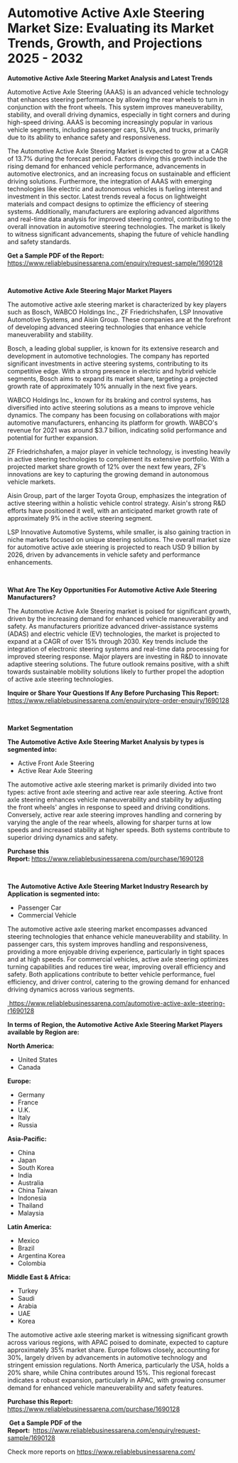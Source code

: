 <p><h1>Automotive Active Axle Steering Market Size: Evaluating its Market Trends, Growth, and Projections 2025 - 2032</h1></p><p><strong>Automotive Active Axle Steering Market Analysis and Latest Trends</strong></p>
<p><p>Automotive Active Axle Steering (AAAS) is an advanced vehicle technology that enhances steering performance by allowing the rear wheels to turn in conjunction with the front wheels. This system improves maneuverability, stability, and overall driving dynamics, especially in tight corners and during high-speed driving. AAAS is becoming increasingly popular in various vehicle segments, including passenger cars, SUVs, and trucks, primarily due to its ability to enhance safety and responsiveness.</p><p>The Automotive Active Axle Steering Market is expected to grow at a CAGR of 13.7% during the forecast period. Factors driving this growth include the rising demand for enhanced vehicle performance, advancements in automotive electronics, and an increasing focus on sustainable and efficient driving solutions. Furthermore, the integration of AAAS with emerging technologies like electric and autonomous vehicles is fueling interest and investment in this sector. Latest trends reveal a focus on lightweight materials and compact designs to optimize the efficiency of steering systems. Additionally, manufacturers are exploring advanced algorithms and real-time data analysis for improved steering control, contributing to the overall innovation in automotive steering technologies. The market is likely to witness significant advancements, shaping the future of vehicle handling and safety standards.</p></p>
<p><strong>Get a Sample PDF of the Report:&nbsp;</strong> <a href="https://www.reliablebusinessarena.com/enquiry/request-sample/1690128?utm_campaign=2182&utm_medium=2&utm_source=Github&utm_content=ia&utm_term=26032025&utm_id=automotive-active-axle-steering">https://www.reliablebusinessarena.com/enquiry/request-sample/1690128</a></p>
<p>&nbsp;</p>
<p><strong>Automotive Active Axle Steering Major Market Players</strong></p>
<p><p>The automotive active axle steering market is characterized by key players such as Bosch, WABCO Holdings Inc., ZF Friedrichshafen, LSP Innovative Automotive Systems, and Aisin Group. These companies are at the forefront of developing advanced steering technologies that enhance vehicle maneuverability and stability.</p><p>Bosch, a leading global supplier, is known for its extensive research and development in automotive technologies. The company has reported significant investments in active steering systems, contributing to its competitive edge. With a strong presence in electric and hybrid vehicle segments, Bosch aims to expand its market share, targeting a projected growth rate of approximately 10% annually in the next five years.</p><p>WABCO Holdings Inc., known for its braking and control systems, has diversified into active steering solutions as a means to improve vehicle dynamics. The company has been focusing on collaborations with major automotive manufacturers, enhancing its platform for growth. WABCO's revenue for 2021 was around $3.7 billion, indicating solid performance and potential for further expansion.</p><p>ZF Friedrichshafen, a major player in vehicle technology, is investing heavily in active steering technologies to complement its extensive portfolio. With a projected market share growth of 12% over the next few years, ZF’s innovations are key to capturing the growing demand in autonomous vehicle markets.</p><p>Aisin Group, part of the larger Toyota Group, emphasizes the integration of active steering within a holistic vehicle control strategy. Aisin's strong R&D efforts have positioned it well, with an anticipated market growth rate of approximately 9% in the active steering segment.</p><p>LSP Innovative Automotive Systems, while smaller, is also gaining traction in niche markets focused on unique steering solutions. The overall market size for automotive active axle steering is projected to reach USD 9 billion by 2026, driven by advancements in vehicle safety and performance enhancements.</p></p>
<p>&nbsp;</p>
<p><strong>What Are The Key Opportunities For Automotive Active Axle Steering Manufacturers?</strong></p>
<p><p>The Automotive Active Axle Steering market is poised for significant growth, driven by the increasing demand for enhanced vehicle maneuverability and safety. As manufacturers prioritize advanced driver-assistance systems (ADAS) and electric vehicle (EV) technologies, the market is projected to expand at a CAGR of over 15% through 2030. Key trends include the integration of electronic steering systems and real-time data processing for improved steering response. Major players are investing in R&D to innovate adaptive steering solutions. The future outlook remains positive, with a shift towards sustainable mobility solutions likely to further propel the adoption of active axle steering technologies.</p></p>
<p><strong>Inquire or Share Your Questions If Any Before Purchasing This Report:</strong> <a href="https://www.reliablebusinessarena.com/enquiry/pre-order-enquiry/1690128?utm_campaign=2182&utm_medium=2&utm_source=Github&utm_content=ia&utm_term=26032025&utm_id=automotive-active-axle-steering">https://www.reliablebusinessarena.com/enquiry/pre-order-enquiry/1690128</a></p>
<p>&nbsp;</p>
<p><strong>Market Segmentation</strong></p>
<p><strong>The Automotive Active Axle Steering Market Analysis by types is segmented into:</strong></p>
<p><ul><li>Active Front Axle Steering</li><li>Active Rear Axle Steering</li></ul></p>
<p><p>The automotive active axle steering market is primarily divided into two types: active front axle steering and active rear axle steering. Active front axle steering enhances vehicle maneuverability and stability by adjusting the front wheels' angles in response to speed and driving conditions. Conversely, active rear axle steering improves handling and cornering by varying the angle of the rear wheels, allowing for sharper turns at low speeds and increased stability at higher speeds. Both systems contribute to superior driving dynamics and safety.</p></p>
<p><strong>Purchase this Report:&nbsp;</strong><a href="https://www.reliablebusinessarena.com/purchase/1690128?utm_campaign=2182&utm_medium=2&utm_source=Github&utm_content=ia&utm_term=26032025&utm_id=automotive-active-axle-steering">https://www.reliablebusinessarena.com/purchase/1690128</a></p>
<p>&nbsp;</p>
<p><strong>The Automotive Active Axle Steering Market Industry Research by Application is segmented into:</strong></p>
<p><ul><li>Passenger Car</li><li>Commercial Vehicle</li></ul></p>
<p><p>The automotive active axle steering market encompasses advanced steering technologies that enhance vehicle maneuverability and stability. In passenger cars, this system improves handling and responsiveness, providing a more enjoyable driving experience, particularly in tight spaces and at high speeds. For commercial vehicles, active axle steering optimizes turning capabilities and reduces tire wear, improving overall efficiency and safety. Both applications contribute to better vehicle performance, fuel efficiency, and driver control, catering to the growing demand for enhanced driving dynamics across various segments.</p></p>
<p><a href="https://www.reliablebusinessarena.com/automotive-active-axle-steering-r1690128?utm_campaign=2182&utm_medium=2&utm_source=Github&utm_content=ia&utm_term=26032025&utm_id=automotive-active-axle-steering">&nbsp;https://www.reliablebusinessarena.com/automotive-active-axle-steering-r1690128</a></p>
<p><strong>In terms of Region, the Automotive Active Axle Steering Market Players available by Region are:</strong></p>
<p>
    <p> <strong> North America: </strong>
        <ul>
            <li>United States</li>
            <li>Canada</li>
        </ul>
        </p> 
    <p> <strong> Europe: </strong>
        <ul>
            <li>Germany</li>
            <li>France</li>
            <li>U.K.</li>
            <li>Italy</li>
            <li>Russia</li>
        </ul>
        </p> 
    <p> <strong> Asia-Pacific: </strong>
        <ul>
            <li>China</li>
            <li>Japan</li>
            <li>South Korea</li>
            <li>India</li>
            <li>Australia</li>
            <li>China Taiwan</li>
            <li>Indonesia</li>
            <li>Thailand</li>
            <li>Malaysia</li>
        </ul>
        </p> 
    <p> <strong> Latin America: </strong>
        <ul>
            <li>Mexico</li>
            <li>Brazil</li>
            <li>Argentina Korea</li>
            <li>Colombia</li>
        </ul>
        </p> 
    <p> <strong> Middle East & Africa: </strong>
        <ul>
            <li>Turkey</li>
            <li>Saudi</li>
            <li>Arabia</li>
            <li>UAE</li>
            <li>Korea</li>
        </ul>
    </p>
    </p>
<p><p>The automotive active axle steering market is witnessing significant growth across various regions, with APAC poised to dominate, expected to capture approximately 35% market share. Europe follows closely, accounting for 30%, largely driven by advancements in automotive technology and stringent emission regulations. North America, particularly the USA, holds a 20% share, while China contributes around 15%. This regional forecast indicates a robust expansion, particularly in APAC, with growing consumer demand for enhanced vehicle maneuverability and safety features.</p></p>
<p><strong>Purchase this Report: </strong><a href="https://www.reliablebusinessarena.com/purchase/1690128?utm_campaign=2182&utm_medium=2&utm_source=Github&utm_content=ia&utm_term=26032025&utm_id=automotive-active-axle-steering">https://www.reliablebusinessarena.com/purchase/1690128</a></p>
<p>&nbsp;<strong>Get a Sample PDF of the Report:&nbsp;&nbsp;</strong><a href="https://www.reliablebusinessarena.com/enquiry/request-sample/1690128?utm_campaign=2182&utm_medium=2&utm_source=Github&utm_content=ia&utm_term=26032025&utm_id=automotive-active-axle-steering">https://www.reliablebusinessarena.com/enquiry/request-sample/1690128</a></p>
<p><strong></strong></p>
<p>Check more reports on <a href="https://www.reliablebusinessarena.com/?utm_campaign=2182&utm_medium=2&utm_source=Github&utm_content=ia&utm_term=26032025&utm_id=automotive-active-axle-steering">https://www.reliablebusinessarena.com/</a></p>
